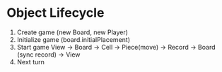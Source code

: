 # Object Lifecycle

1. Create game (new Board, new Player)
2. Initialize game (board.initialPlacement)
3. Start game
  View -> Board -> Cell -> Piece(move) -> Record -> Board (sync record) -> View
4. Next turn
